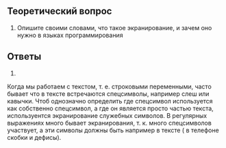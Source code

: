 ## Теоретический вопрос 

1. Опишите своими словами, что такое экранирование, и зачем оно нужно в языках программирования

## Ответы

1. 
Когда мы работаем с текстом, т. е. строковыми переменными, часто бывает что в тексте встречаются спецсимволы, например слеш или кавычки. Чтоб однозначно определить где спецсимвол используется как собственно спецсимвол, а где он является просто частью текста, используентся экранирование служебных символов. В регулярных выражениях много бывает экранирования, т. к. много спецсимволов участвует, а эти символы должны быть например в тексте ( в телефоне скобки и дефисы).